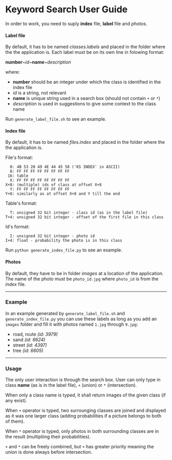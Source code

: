 Keyword Search User Guide
=========================

In order to work, you need to suply **index** file, **label** file and *photos*.

#### Label file
By default, it has to be named *classes.labels* and placed in the folder where the the application is.
Each label must be on its own line in folowing format:

**number**\~*id*\~**name**\~*description*

where:
- **number** should be an integer under which the class is identified in the index file
- *id* is a string, not relevant
- **name** is unique string used in a search box (should not contain `+` or `*`)
- *description* is used in suggestions to give some context to the class name


Run `generate_label_file.sh` to see an example.

#### Index file
By default, it has to be named *files.index* and placed in the folder where the the application is.

File's format:

	  0: 4B 53 20 49 4E 44 45 58 ('KS INDEX' in ASCII)
	  8: FF FF FF FF FF FF FF FF
	 16: table
	  X: FF FF FF FF FF FF FF FF
	X+8: (multiple) ids of class at offset X+8
	  Y: FF FF FF FF FF FF FF FF
	Y+8: similarly as at offset X+8 and Y till the end

Table's format:

	  T: unsigned 32 bit integer - class id (as in the label file)
	T+4: unsigned 32 bit integer - offset of the first file in this class

Id's format:

	  I: unsigned 32 bit integer - photo id
	I+4: float - probability the photo is in this class

Run `python generate_index_file.py` to see an example.
 
#### Photos
By default, they have to be in folder *images* at a location of the application.
The name of the photo must be `photo_id.jpg` where `photo_id` is from the *index* file.

---

### Example

In an example generated by `generate_label_file.sh` and `generate_index_file.py` you can use these labels as long as you add an `images` folder and fill it with photos named `1.jpg` through `9.jpg`:

- road, route *(id: 3979)*
- sand *(id: 6624)*
- street *(id: 4397)*
- tree *(id: 6605)*

---

### Usage

The only user interaction is through the search box.
User can only type in class **name** (as is in the label file), `+` (union) or `*` (intersection).

When only a class name is typed, it shall return images of the given class (if any exist).

When `+` operator is typed, two surrounging classes are joined and displayed as it was one larger class (adding probabilities if a picture belongs to both of them).

When `*` operator is typed, only photos in both surrounding classes are in the result (multipliing their probabilities).

`+` and `*` can be freely combined, but `+` has greater priority meaning the union is done always before intersection.
